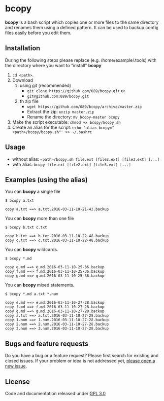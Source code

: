 # bcopy

**bcopy** is a bash script which copies one or more files to the same directory and renames them using a defined pattern. It can be used to backup config files easily before you edit them. 

## Installation

During the following steps please replace <path> (e.g. /home/example/.tools) with the directory where you want to "install" **bcopy**

1. `cd <path>`.
1. Download 
	1. using git (recommended)
		- `git clone https://github.com/089/bcopy.git` or 
		- `git@github.com:089/bcopy.git` 
	1. th zip file
		- `wget https://github.com/089/bcopy/archive/master.zip`  
		- Extract the zip: `unzip master.zip`
		- Rename the directory: `mv bcopy-master bcopy`
1. Make the script executable: `chmod +x bcopy/bcopy.sh`
1. Create an alias for the script: `echo 'alias bcopy="<path>/bcopy/bcopy.sh"' >> ~/.bashrc`

## Usage
- without alias: `<path>/bcopy.sh file.ext [file2.ext] [file3.ext] [...]`
- with alias: `bcopy file.ext [file2.ext] [file3.ext] [...]`

## Examples (using the alias)
You can **bcopy** a single file
```
$ bcopy a.txt 

copy a.txt ==> a.txt.2016-03-11-10-21-43.backup

```

You can **bcopy** more than one file
```
$ bcopy b.txt c.txt 

copy b.txt ==> b.txt.2016-03-11-10-22-48.backup
copy c.txt ==> c.txt.2016-03-11-10-22-48.backup

```

You can **bcopy** wildcards. 
```
$ bcopy *.md

copy e.md ==> e.md.2016-03-11-10-25-36.backup
copy f.md ==> f.md.2016-03-11-10-25-36.backup
copy g.md ==> g.md.2016-03-11-10-25-36.backup

```

You can **bcopy** mixed statements.
```
$ bcopy *.md a.txt *.num

copy e.md ==> e.md.2016-03-11-10-27-28.backup
copy f.md ==> f.md.2016-03-11-10-27-28.backup
copy g.md ==> g.md.2016-03-11-10-27-28.backup
copy a.txt ==> a.txt.2016-03-11-10-27-28.backup
copy 1.num ==> 1.num.2016-03-11-10-27-28.backup
copy 2.num ==> 2.num.2016-03-11-10-27-28.backup
copy 3.num ==> 3.num.2016-03-11-10-27-28.backup

```

## Bugs and feature requests
Do you have a bug or a feature request? Please first search for existing and closed issues. If your problem or idea is not addressed yet, [please open a new issue](https://github.com/089/bcopy/issues/new).

## License
Code and documentation released under [GPL 3.0](https://github.com/089/bcopy/blob/master/LICENSE)
